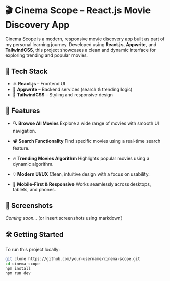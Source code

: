 # 🎬 Cinema Scope – React.js Movie Discovery App

Cinema Scope is a modern, responsive movie discovery app built as part of my personal learning journey. Developed using **React.js**, **Appwrite**, and **TailwindCSS**, this project showcases a clean and dynamic interface for exploring trending and popular movies.

## 🔧 Tech Stack

* ⚛️ **React.js** – Frontend UI
* 🧩 **Appwrite** – Backend services (search & trending logic)
* 🎨 **TailwindCSS** – Styling and responsive design

## 🚀 Features

* 🔍 **Browse All Movies**
  Explore a wide range of movies with smooth UI navigation.

* 📽️ **Search Functionality**
  Find specific movies using a real-time search feature.

* 🔥 **Trending Movies Algorithm**
  Highlights popular movies using a dynamic algorithm.

* 💡 **Modern UI/UX**
  Clean, intuitive design with a focus on usability.

* 📱 **Mobile-First & Responsive**
  Works seamlessly across desktops, tablets, and phones.

## 📸 Screenshots

*Coming soon...* (or insert screenshots using markdown)

## 🛠️ Getting Started

To run this project locally:

```bash
git clone https://github.com/your-username/cinema-scope.git
cd cinema-scope
npm install
npm run dev
```
